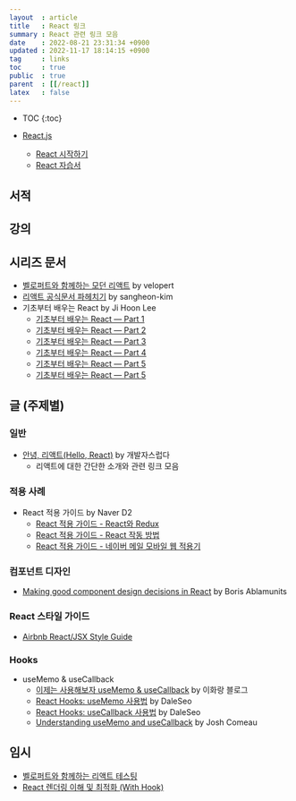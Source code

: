 ```yaml
---
layout  : article
title   : React 링크
summary : React 관련 링크 모음
date    : 2022-08-21 23:31:34 +0900
updated : 2022-11-17 18:14:15 +0900 
tag     : links
toc     : true
public  : true
parent  : [[/react]]
latex   : false
---
```

* TOC
{:toc}

* [React.js](https://ko.reactjs.org)
    * [React 시작하기](https://ko.reactjs.org/docs/getting-started.html)
    * [React 자습서](https://ko.reactjs.org/tutorial/tutorial.html)

## 서적

## 강의

## 시리즈 문서

* [벨로퍼트와 함께하는 모던 리액트](https://react.vlpt.us) by velopert
* [리액트 공식문서 파헤치기](https://github.com/sangheon-kim/React-docs-analyze?fbclid=IwAR1Dahe3BqXPXBa6vEkj7iPdEvlW6V2jmKPXqs6_af_qboTpH_cyojO91D4) by sangheon-kim
* 기초부터 배우는 React by Ji Hoon Lee
    * [기초부터 배우는 React — Part 1](https://medium.com/wasd/기초부터-배우는-react-js-1531b18f7bb2)
    * [기초부터 배우는 React — Part 2](https://medium.com/wasd/기초부터-배우는-react-js-2-f0e8d4a55740)
    * [기초부터 배우는 React — Part 3](https://medium.com/wasd/기초부터-배우는-react-part-3-a76a727447d3)
    * [기초부터 배우는 React — Part 4](https://medium.com/wasd/기초부터-배우는-react-part-4-64164239179f)
    * [기초부터 배우는 React — Part 5](https://medium.com/wasd/기초부터-배우는-react-part-5-77e997cf597)
    * [기초부터 배우는 React — Part 5](https://medium.com/wasd/기초부터-배우는-react-part-6-5bb4b072621a)

## 글 (주제별)

### 일반

* [안녕, 리액트(Hello, React)](https://blog.gaerae.com/2016/04/hello-react.html) by 개발자스럽다
    * 리액트에 대한 간단한 소개와 관련 링크 모음

### 적용 사례

* React 적용 가이드 by Naver D2
    * [React 적용 가이드 - React와 Redux](https://d2.naver.com/helloworld/1848131)
    * [React 적용 가이드 - React 작동 방법](https://d2.naver.com/helloworld/9297403)
    * [React 적용 가이드 - 네이버 메일 모바일 웹 적용기](https://d2.naver.com/helloworld/4966453)

### 컴포넌트 디자인

* [Making good component design decisions in React](https://marvelapp.com/blog/making-good-component-design-decisions-in-react/) by Boris Ablamunits

### React 스타일 가이드

* [Airbnb React/JSX Style Guide](https://github.com/airbnb/javascript/tree/master/react#naming)

### Hooks

* useMemo & useCallback
    * [이제는 사용해보자 useMemo & useCallback](https://leehwarang.github.io/2020/05/02/useMemo&useCallback.html) by 이화랑 블로그
    * [React Hooks: useMemo 사용법](https://www.daleseo.com/react-hooks-use-memo/) by DaleSeo
    * [React Hooks: useCallback 사용법](https://www.daleseo.com/react-hooks-use-callback/) by DaleSeo
    * [Understanding useMemo and useCallback](https://www.joshwcomeau.com/react/usememo-and-usecallback/) by Josh Comeau

## 임시

* [벨로퍼트와 함께하는 리액트 테스팅](https://learn-react-test.vlpt.us/#/)
* [React 렌더링 이해 및 최적화 (With Hook)](https://medium.com/vingle-tech-blog/react-렌더링-이해하기-f255d6569849)
